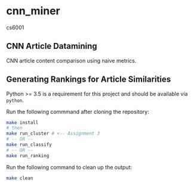 # cnn_miner
cs6001 

## CNN Article Datamining

CNN article content comparison using naive metrics.

## Generating Rankings for Article Similarities

Python >= 3.5 is a requirement for this project and should be available via `python`.

Run the following commmand after cloning the repository:

```bash
make install
# then
make run_cluster # <-- Assignment 3
# -- OR --
make run_classify
# -- OR --
make run_ranking
```

Run the following command to clean up the output:

```bash
make clean
```
